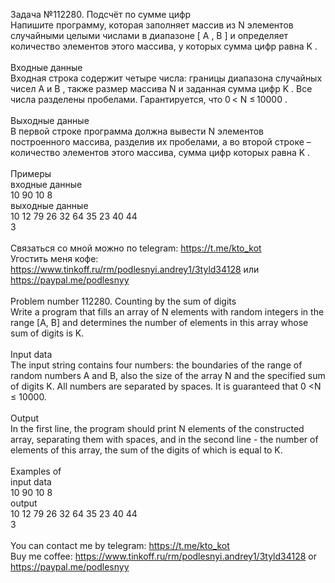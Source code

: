 Задача №112280. Подсчёт по сумме цифр<br />Напишите программу, которая заполняет массив из N элементов случайными целыми числами в диапазоне [ A , B ] и определяет количество элементов этого массива, у которых сумма цифр равна K .<br /><br />Входные данные<br />Входная строка содержит четыре числа: границы диапазона случайных чисел A и B , также размер массива N и заданная сумма цифр K . Все числа разделены пробелами. Гарантируется, что 0 < N ≤ 10000 .<br /><br />Выходные данные<br />В первой строке программа должна вывести N элементов построенного массива, разделив их пробелами, а во второй строке – количество элементов этого массива, сумма цифр которых равна K .<br /><br />Примеры<br />входные данные<br />10 90 10 8<br />выходные данные<br />10 12 79 26 32 64 35 23 40 44<br />3<br /><br />Связаться со мной можно по telegram: https://t.me/kto_kot<br />Угостить меня кофе: https://www.tinkoff.ru/rm/podlesnyi.andrey1/3tyld34128 или https://paypal.me/podlesnyy<br /><br />Problem number 112280. Counting by the sum of digits<br />Write a program that fills an array of N elements with random integers in the range [A, B] and determines the number of elements in this array whose sum of digits is K.<br /><br />Input data<br />The input string contains four numbers: the boundaries of the range of random numbers A and B, also the size of the array N and the specified sum of digits K. All numbers are separated by spaces. It is guaranteed that 0 <N ≤ 10000.<br /><br />Output<br />In the first line, the program should print N elements of the constructed array, separating them with spaces, and in the second line - the number of elements of this array, the sum of the digits of which is equal to K.<br /><br />Examples of<br />input data<br />10 90 10 8<br />output<br />10 12 79 26 32 64 35 23 40 44<br />3<br /><br /> You can contact me by telegram: https://t.me/kto_kot <br /> Buy me coffee: https://www.tinkoff.ru/rm/podlesnyi.andrey1/3tyld34128 or https://paypal.me/podlesnyy